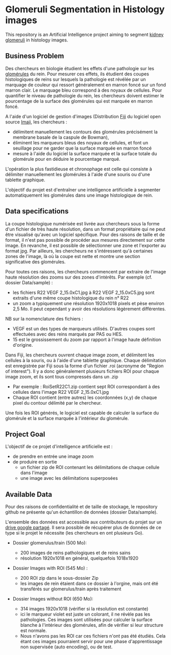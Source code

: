 # Glomeruli Segmentation in Histology images

This repository is an Artificial Intelligence project aiming to segment [kidney glomeruli](https://en.wikipedia.org/wiki/Glomerulus_(kidney)) in histology images.

## Business Problem

Des chercheurs en biologie étudient les effets d'une pathologie sur les [glomérules](https://fr.wikipedia.org/wiki/Glom%C3%A9rule_r%C3%A9nal) du rein. Pour mesurer ces effets, ils étudient des coupes histologiques de reins sur lesquels la pathologie est révélée par un marquage de couleur qui ressort généralement en marron foncé sur un fond marron clair. Le marquage bleu correspond à des noyaux de cellules. Pour quantifier le niveau de pathologie du rein, les chercheurs doivent estimer le pourcentage de la surface des glomérules qui est marquée en marron foncé.

A l'aide d'un logiciel de gestion d'images (Distribution [Fiji](http://fiji.sc/) du logiciel open source [Imaji](https://en.wikipedia.org/wiki/ImageJ), les chercheurs :
* délimitent manuellement les contours des glomérules précisément la membrane basale de la caspule de Bowman),
* éliminent les marqueurs bleus des noyaux de cellules, et font un seuillage pour ne garder que la surface marquée en marron foncé
* mesure à l'aide du logiciel la surface marquée et la surface totale du glomérule pour en déduire le pourcentage marqué.

L'opération la plus fastidieuse et chronophage est celle qui consiste à délimiter manuellement les glomérules à l'aide d'une souris ou d'une tablette graphique.

L'objectif du projet est d'entraîner une intelligence artificielle à segmenter automatiquement les glomérules dans une image histologique de rein.

## Data specifications

La coupe histologique numérisée est livrée aux chercheurs sous la forme d'un fichier de très haute résolution, dans un format propriétaire qui ne peut être visualisé qu'avec un logiciel spécifique. Pour des raisons de taille et de format, il n'est pas possible de procéder aux mesures directement sur cette image. En revanche, il est possible de sélectionner une zone et l'exporter au format jpg. Par ailleurs, les chercheurs ne s'intéressent qu'à certaines zones de l'image, là où la coupe est nette et montre une section significative des glomérules.

Pour toutes ces raisons, les chercheurs commencent par extraire de l'image haute résolution des zooms sur des zones d'intérêts. Par exemple (cf. dossier Data/sample) :
*  les fichiers R22 VEGF 2_15.0xC1.jpg à R22 VEGF 2_15.0xC5.jpg sont extraits d'une même coupe histologique du rein n° R22
* un zoom a typiquement une résolution 1920x1018 pixels et pèse environ 2,5 Mo. Il peut cependant y avoir des résolutions légèrement différentes.

NB sur la nomenclature des fichiers :
* VEGF est un des types de marqueurs utilisés. D'autres coupes sont effectuées avec des reins marqués par PAS ou HES.
* 15 est le grossissement du zoom par rapport à l'image haute définition d'origine.

Dans Fiji, les chercheurs ouvrent chaque image zoom, et délimitent les cellules à la souris, ou à l'aide d'une tablette graphique. Chaque délimitation est enregistrée par Fiji sous la forme d'un fichier .roi (acronyme de "Region of interest"). Il y a donc généralement plusieurs fichiers ROI pour chaque image zoom, et ils sont tous compressés dans un .zip
* Par exemple : RoiSetR22C1.zip contient sept ROI correspondant à des cellules dans l'image R22 VEGF 2_15.0xC1.jpg
* Chaque ROI contient (entre autres) les coordonnées (x,y) de chaque pixel du contour délimité par le chercheur.

Une fois les ROI générés, le logiciel est capable de calculer la surface du glomérule et la surface marquée à l'intérieur du glomérule.

## Project Goal

L'objectif de ce projet d'intelligence artificielle est :
* de prendre en entrée une image zoom
* de produire en sortie
  * un fichier zip de ROI contenant les délimitations de chaque cellule dans l'image
  * une image avec les délimitations superposées

## Available Data

Pour des raisons de confidentialité et de taille de stockage, le repository github ne présente qu'un échantillon de données (dossier Data/sample).

L'ensemble des données est accessible aux contributeurs du projet sur un [drive google partagé](https://drive.google.com/open?id=1rmJG8g-bZpiiZyb6SJd3uqtqJOa-EQ9X). Il sera possible de récupérer plus de données de ce type si le projet le nécessite (les chercheurs en ont plusieurs Go).

* Dossier glomerulus/train (500 Mo):
  * 200 images de reins pathologiques et de reins sains
  * résolution 1920x1018  en général, quelquefois 1018x1920


* Dossier Images with ROI (545 Mo) :
  * 200 ROI zip dans le sous-dossier Zip
  * les images de rein étaient dans ce dossier à l'orgine, mais ont été transférés sur glomerulus/train après traitement


* Dossier Images without ROI (650 Mo):
  * 314 images 1920x1018 (vérifier si la résolution est constante)
  * ici le marqueur violet est juste un colorant, il ne révèle pas les pathologies. Ces images sont utilisées pour calculer la surface blanche à l'intérieur des glomérules, afin de vérifier si leur structure est normale.
  * Nous n'avons pas les ROI car ces fichiers n'ont pas été étudiés. Cela étant ces images pourraient servir pour une phase d'apprentissage non supervisée (auto encoding), ou de test.

